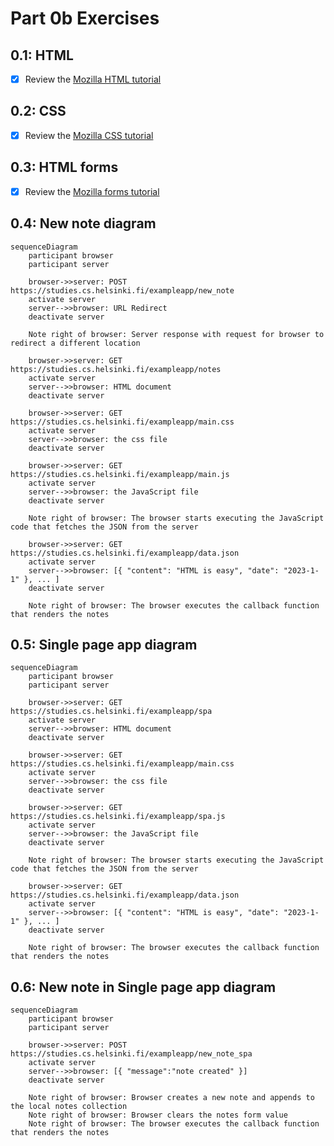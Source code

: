 # Part 0b Exercises

## 0.1: HTML

- [x] Review the [Mozilla HTML tutorial](https://developer.mozilla.org/en-US/docs/Learn/Getting_started_with_the_web/HTML_basics)

## 0.2: CSS

- [x] Review the [Mozilla CSS tutorial](https://developer.mozilla.org/en-US/docs/Learn/Getting_started_with_the_web/CSS_basics)

## 0.3: HTML forms

- [x] Review the [Mozilla forms tutorial](https://developer.mozilla.org/en-US/docs/Learn/HTML/Forms/Your_first_HTML_form)

## 0.4: New note diagram

```mermaid
sequenceDiagram
    participant browser
    participant server

    browser->>server: POST https://studies.cs.helsinki.fi/exampleapp/new_note
    activate server
    server-->>browser: URL Redirect
    deactivate server

    Note right of browser: Server response with request for browser to redirect a different location

    browser->>server: GET https://studies.cs.helsinki.fi/exampleapp/notes
    activate server
    server-->>browser: HTML document
    deactivate server

    browser->>server: GET https://studies.cs.helsinki.fi/exampleapp/main.css
    activate server
    server-->>browser: the css file
    deactivate server

    browser->>server: GET https://studies.cs.helsinki.fi/exampleapp/main.js
    activate server
    server-->>browser: the JavaScript file
    deactivate server

    Note right of browser: The browser starts executing the JavaScript code that fetches the JSON from the server

    browser->>server: GET https://studies.cs.helsinki.fi/exampleapp/data.json
    activate server
    server-->>browser: [{ "content": "HTML is easy", "date": "2023-1-1" }, ... ]
    deactivate server

    Note right of browser: The browser executes the callback function that renders the notes
```

## 0.5: Single page app diagram

```mermaid
sequenceDiagram
    participant browser
    participant server

    browser->>server: GET https://studies.cs.helsinki.fi/exampleapp/spa
    activate server
    server-->>browser: HTML document
    deactivate server

    browser->>server: GET https://studies.cs.helsinki.fi/exampleapp/main.css
    activate server
    server-->>browser: the css file
    deactivate server

    browser->>server: GET https://studies.cs.helsinki.fi/exampleapp/spa.js
    activate server
    server-->>browser: the JavaScript file
    deactivate server

    Note right of browser: The browser starts executing the JavaScript code that fetches the JSON from the server

    browser->>server: GET https://studies.cs.helsinki.fi/exampleapp/data.json
    activate server
    server-->>browser: [{ "content": "HTML is easy", "date": "2023-1-1" }, ... ]
    deactivate server

    Note right of browser: The browser executes the callback function that renders the notes
```

## 0.6: New note in Single page app diagram

```mermaid
sequenceDiagram
    participant browser
    participant server

    browser->>server: POST https://studies.cs.helsinki.fi/exampleapp/new_note_spa
    activate server
    server-->>browser: [{ "message":"note created" }]
    deactivate server

    Note right of browser: Browser creates a new note and appends to the local notes collection
    Note right of browser: Browser clears the notes form value
    Note right of browser: The browser executes the callback function that renders the notes
```

